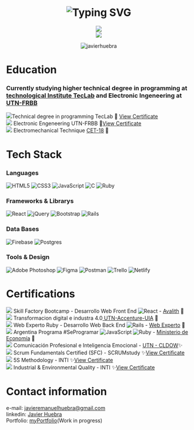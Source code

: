 <h1 align="center">
  <img src="https://readme-typing-svg.herokuapp.com?font=Fira+Code&size=25&pause=1000&color=2E5CF7&width=700&height=60&lines=Hi%2C+i'm+Javier+Huebra+-+Software+Developer" alt="Typing SVG" />
</h1>

<div align="center">

![](https://github-readme-streak-stats.herokuapp.com/?user=JavierHuebra&theme=dark&hide_border=true)<br/>
![](https://github-readme-stats.vercel.app/api/top-langs/?username=JavierHuebra&theme=dark&hide_border=true&include_all_commits=false&count_private=false&layout=compact)
</div>

<p align="center"> <img src="https://komarev.com/ghpvc/?username=javierhuebra&label=Profile%20views&color=153066&style=flat" alt="javierhuebra" /></p>


# Education
<div>

### Currently studying higher technical degree in programming at <a href="https://www.teclab.edu.ar">technological Institute TecLab</img></a> and Electronic Ingeneering at <a href="https://www.frbb.utn.edu.ar/frbb/index.php">UTN-FRBB</a>

![](https://us-central1-progress-markdown.cloudfunctions.net/progress/37)Technical degree in programming TecLab :hammer: <a href="https://drive.google.com/file/d/16mVMHUzFoOKX0TM-oum_9dE_VUWpWh-P/view?usp=sharing">View Certificate</a> 
<br>
![](https://us-central1-progress-markdown.cloudfunctions.net/progress/70) Electronic Engeneering UTN-FRBB :hammer:<a href="https://drive.google.com/file/d/1wIS5_IB_rNeV3ZTOAcYFjvTF7PxbDZv6/view?usp=sharing" >View Certificate</a> 
<br>
![](https://us-central1-progress-markdown.cloudfunctions.net/progress/100) Electromechanical Technique <a href="https://cet18.edu.ar/">CET-18</a>  :hammer:
<br>

# Tech Stack
### Languages
![HTML5](https://img.shields.io/badge/html5-%23E34F26.svg?style=for-the-badge&logo=html5&logoColor=white)
![CSS3](https://img.shields.io/badge/css3-%231572B6.svg?style=for-the-badge&logo=css3&logoColor=white)
![JavaScript](https://img.shields.io/badge/javascript-%23323330.svg?style=for-the-badge&logo=javascript&logoColor=%23F7DF1E)
![C](https://img.shields.io/badge/c-%2300599C.svg?style=for-the-badge&logo=c&logoColor=white)
![Ruby](https://img.shields.io/badge/ruby-%23CC342D.svg?style=for-the-badge&logo=ruby&logoColor=white)
### Frameworks & Librarys
![React](https://img.shields.io/badge/react-%2320232a.svg?style=for-the-badge&logo=react&logoColor=%2361DAFB)
![jQuery](https://img.shields.io/badge/jquery-%230769AD.svg?style=for-the-badge&logo=jquery&logoColor=white)
![Bootstrap](https://img.shields.io/badge/bootstrap-%23563D7C.svg?style=for-the-badge&logo=bootstrap&logoColor=white)
![Rails](https://img.shields.io/badge/rails-%23CC0000.svg?style=for-the-badge&logo=ruby-on-rails&logoColor=white)
### Data Bases
![Firebase](https://img.shields.io/badge/firebase-%23039BE5.svg?style=for-the-badge&logo=firebase)
![Postgres](https://img.shields.io/badge/postgres-%23316192.svg?style=for-the-badge&logo=postgresql&logoColor=white)
### Tools & Design
![Adobe Photoshop](https://img.shields.io/badge/adobephotoshop-%2331A8FF.svg?style=for-the-badge&logo=adobephotoshop&logoColor=white)
![Figma](https://img.shields.io/badge/figma-%23F24E1E.svg?style=for-the-badge&logo=figma&logoColor=white)
![Postman](https://img.shields.io/badge/Postman-FF6C37?style=for-the-badge&logo=postman&logoColor=white)
![Trello](https://img.shields.io/badge/Trello-%23026AA7.svg?style=for-the-badge&logo=Trello&logoColor=white)
![Netlify](https://img.shields.io/badge/netlify-%23000000.svg?style=for-the-badge&logo=netlify&logoColor=#00C7B7)

# Certifications
![](https://us-central1-progress-markdown.cloudfunctions.net/progress/90) Skill Factory Bootcamp - Desarrollo Web Front End ![React](https://img.shields.io/badge/react-%2320232a.svg?style=plastic&logo=react&logoColor=%2361DAFB) - <a href="https://www.avalith.net/">Avalith</a> :hammer:
<br>
![](https://us-central1-progress-markdown.cloudfunctions.net/progress/65) Transformacion digital e industra 4.0<a href="https://www.uia.org.ar/RutaX/formacionTalento"> UTN-Accenture-UIA</a> :hammer:
<br>
![](https://us-central1-progress-markdown.cloudfunctions.net/progress/70) Web Experto Ruby - Desarrollo Web Back End ![Rails](https://img.shields.io/badge/rails-%23CC0000.svg?style=plastic&logo=ruby-on-rails&logoColor=white) - <a href="https://web-experto.com.ar/">Web Experto</a> :hammer:
<br>
![](https://us-central1-progress-markdown.cloudfunctions.net/progress/100) Argentina Programa #SeProgramar ![JavaScript](https://img.shields.io/badge/javascript-%23323330.svg?style=plastic&logo=javascript&logoColor=%23F7DF1E) ![Ruby](https://img.shields.io/badge/ruby-%23CC342D.svg?style=plastic&logo=ruby&logoColor=white) - <a href="https://www.argentina.gob.ar/economia/conocimiento/argentina-programa">Ministerio de Economía</a> :hammer:
<br>
![](https://us-central1-progress-markdown.cloudfunctions.net/progress/85) Comunicación Profesional e Inteligencia Emocional - <a href="https://ceut.frbb.utn.edu.ar/web/curso.php?id=2817">UTN - CLDOW</a>:sparkles:
<br>
![](https://us-central1-progress-markdown.cloudfunctions.net/progress/100)  Scrum Fundamentals Certified (SFC) - SCRUMstudy :sparkles:<a href="https://www.scrumstudy.com/certification/verify?type=SFC&number=935780">View Certificate </a>
<br>
![](https://us-central1-progress-markdown.cloudfunctions.net/progress/100) 5S Methodology - INTI :sparkles:<a href="https://drive.google.com/file/d/1qLCpvZ1n2jeK9C98Eorr6j7GR9F3_FiU/view?usp=sharing">View Certificate</a> 
<br>
![](https://us-central1-progress-markdown.cloudfunctions.net/progress/100) Industrial & Environmental Quality - INTI :sparkles:<a href="https://drive.google.com/file/d/1l0iMnRAYrOVRLhsJZHRZHy1zyCy8N4_-/view?usp=sharing">View Certificate</a> 
<br>

# Contact information

e-mail: javieremanuelhuebra@gmail.com
<br>
linkedin: <a href="https://www.linkedin.com/in/javieremanuelhuebra/"> Javier Huebra</a>
<br>
Portfolio: <a href="https://javierhuebra.github.io/curriculum/">myPortfolio</a>(Work in progress)

